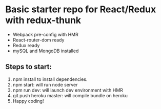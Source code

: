 # Basic starter repo for React/Redux with redux-thunk
- Webpack pre-config with HMR
- React-router-dom ready
- Redux ready
- mySQL and MongoDB installed

## Steps to start:
1. npm install to install dependencies.
2. npm start: will run node server
3. npm run dev: will launch dev environment with HMR
4. git push heroku master: will compile bundle on heroku
4. Happy coding!
